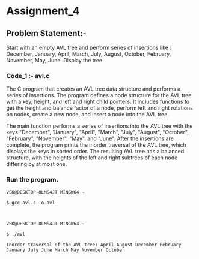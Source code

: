 
# Assignment_4

## Problem Statement:-

Start with an empty AVL tree and perform series of insertions like : December, January, April, March, July, August, October, February, 
November, May, June. Display the tree

### Code_1 :- avl.c
    

The C program that creates an AVL tree data structure and performs a series of insertions. The program defines a node structure for 
the AVL tree with a key, height, and left and right child pointers. It includes functions to get the height and balance factor of a 
node, perform left and right rotations on nodes, create a new node, and insert a node into the AVL tree.

The main function performs a series of insertions into the AVL tree with the keys "December", "January", "April", "March", "July", 
"August", "October", "February", "November", "May", and "June". After the insertions are complete, the program prints the inorder 
traversal of the AVL tree, which displays the keys in sorted order.
The resulting AVL tree has a balanced structure, with the heights of the left and right subtrees of each node differing by at most one.

### Run the program.


    VSK@DESKTOP-8LMS4JT MINGW64 ~

    $ gcc avl.c -o avl



    VSK@DESKTOP-8LMS4JT MINGW64 ~

    $ ./avl

    Inorder traversal of the AVL tree: April August December February January July June March May November October


